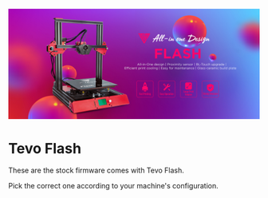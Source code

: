 ![tevo3d](img/tevo-flash-banner-01.jpg)
# Tevo Flash

These are the stock firmware comes with Tevo Flash.

Pick the correct one according to your machine's configuration.
